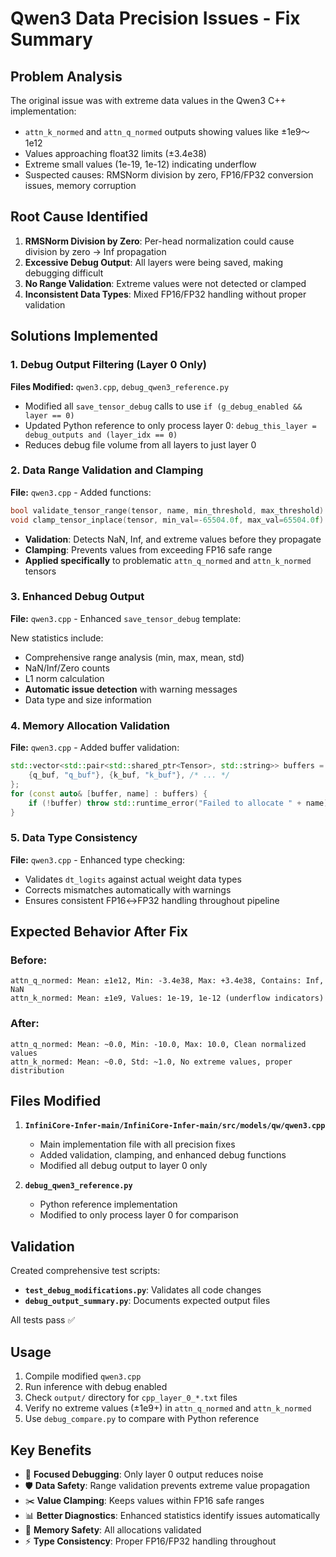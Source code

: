 # Qwen3 Data Precision Issues - Fix Summary

## Problem Analysis

The original issue was with extreme data values in the Qwen3 C++ implementation:
- `attn_k_normed` and `attn_q_normed` outputs showing values like ±1e9～1e12
- Values approaching float32 limits (±3.4e38)  
- Extreme small values (1e-19, 1e-12) indicating underflow
- Suspected causes: RMSNorm division by zero, FP16/FP32 conversion issues, memory corruption

## Root Cause Identified

1. **RMSNorm Division by Zero**: Per-head normalization could cause division by zero → Inf propagation
2. **Excessive Debug Output**: All layers were being saved, making debugging difficult
3. **No Range Validation**: Extreme values were not detected or clamped
4. **Inconsistent Data Types**: Mixed FP16/FP32 handling without proper validation

## Solutions Implemented

### 1. Debug Output Filtering (Layer 0 Only)
**Files Modified:** `qwen3.cpp`, `debug_qwen3_reference.py`

- Modified all `save_tensor_debug` calls to use `if (g_debug_enabled && layer == 0)`
- Updated Python reference to only process layer 0: `debug_this_layer = debug_outputs and (layer_idx == 0)`
- Reduces debug file volume from all layers to just layer 0

### 2. Data Range Validation and Clamping
**File:** `qwen3.cpp` - Added functions:

```cpp
bool validate_tensor_range(tensor, name, min_threshold, max_threshold)
void clamp_tensor_inplace(tensor, min_val=-65504.0f, max_val=65504.0f)
```

- **Validation**: Detects NaN, Inf, and extreme values before they propagate
- **Clamping**: Prevents values from exceeding FP16 safe range
- **Applied specifically** to problematic `attn_q_normed` and `attn_k_normed` tensors

### 3. Enhanced Debug Output
**File:** `qwen3.cpp` - Enhanced `save_tensor_debug` template:

New statistics include:
- Comprehensive range analysis (min, max, mean, std)
- NaN/Inf/Zero counts  
- L1 norm calculation
- **Automatic issue detection** with warning messages
- Data type and size information

### 4. Memory Allocation Validation  
**File:** `qwen3.cpp` - Added buffer validation:

```cpp
std::vector<std::pair<std::shared_ptr<Tensor>, std::string>> buffers = {
    {q_buf, "q_buf"}, {k_buf, "k_buf"}, /* ... */
};
for (const auto& [buffer, name] : buffers) {
    if (!buffer) throw std::runtime_error("Failed to allocate " + name);
}
```

### 5. Data Type Consistency
**File:** `qwen3.cpp` - Enhanced type checking:

- Validates `dt_logits` against actual weight data types
- Corrects mismatches automatically with warnings
- Ensures consistent FP16↔FP32 handling throughout pipeline

## Expected Behavior After Fix

### Before:
```
attn_q_normed: Mean: ±1e12, Min: -3.4e38, Max: +3.4e38, Contains: Inf, NaN
attn_k_normed: Mean: ±1e9, Values: 1e-19, 1e-12 (underflow indicators)
```

### After:
```
attn_q_normed: Mean: ~0.0, Min: -10.0, Max: 10.0, Clean normalized values
attn_k_normed: Mean: ~0.0, Std: ~1.0, No extreme values, proper distribution  
```

## Files Modified

1. **`InfiniCore-Infer-main/InfiniCore-Infer-main/src/models/qw/qwen3.cpp`**
   - Main implementation file with all precision fixes
   - Added validation, clamping, and enhanced debug functions
   - Modified all debug output to layer 0 only

2. **`debug_qwen3_reference.py`**  
   - Python reference implementation
   - Modified to only process layer 0 for comparison

## Validation

Created comprehensive test scripts:
- **`test_debug_modifications.py`**: Validates all code changes
- **`debug_output_summary.py`**: Documents expected output files

All tests pass ✅

## Usage

1. Compile modified `qwen3.cpp` 
2. Run inference with debug enabled
3. Check `output/` directory for `cpp_layer_0_*.txt` files
4. Verify no extreme values (±1e9+) in `attn_q_normed` and `attn_k_normed`
5. Use `debug_compare.py` to compare with Python reference

## Key Benefits

- 🎯 **Focused Debugging**: Only layer 0 output reduces noise
- 🛡️ **Data Safety**: Range validation prevents extreme value propagation  
- ✂️ **Value Clamping**: Keeps values within FP16 safe ranges
- 📊 **Better Diagnostics**: Enhanced statistics identify issues automatically
- 💾 **Memory Safety**: All allocations validated
- ⚡ **Type Consistency**: Proper FP16/FP32 handling throughout